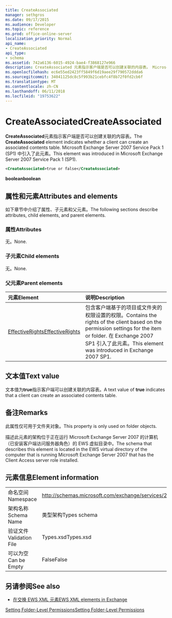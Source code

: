 ```yaml
---
title: CreateAssociated
manager: sethgros
ms.date: 09/17/2015
ms.audience: Developer
ms.topic: reference
ms.prod: office-online-server
localization_priority: Normal
api_name:
- CreateAssociated
api_type:
- schema
ms.assetid: 742a6136-6015-4924-bae4-f3868127e966
description: CreateAssociated 元素指示客户端是否可以创建关联的内容表。 Microsoft Exchange Server 2007 Service Pack 1 (SP1) 中引入了此元素。
ms.openlocfilehash: ec6e55ed2423ff5849f6d19aee29f790572ddda6
ms.sourcegitcommit: 34041125dc8c5f993b21cebfc4f8b72f0fd2cb6f
ms.translationtype: MT
ms.contentlocale: zh-CN
ms.lasthandoff: 06/11/2018
ms.locfileid: "19753622"
---
```

# <a name="createassociated"></a><span data-ttu-id="6928f-104">CreateAssociated</span><span class="sxs-lookup"><span data-stu-id="6928f-104">CreateAssociated</span></span>

<span data-ttu-id="6928f-105">**CreateAssociated**元素指示客户端是否可以创建关联的内容表。</span><span class="sxs-lookup"><span data-stu-id="6928f-105">The **CreateAssociated** element indicates whether a client can create an associated contents table.</span></span> <span data-ttu-id="6928f-106">Microsoft Exchange Server 2007 Service Pack 1 (SP1) 中引入了此元素。</span><span class="sxs-lookup"><span data-stu-id="6928f-106">This element was introduced in Microsoft Exchange Server 2007 Service Pack 1 (SP1).</span></span> 
  
```xml
<CreateAssociated>true or false</CreateAssociated>
```

 <span data-ttu-id="6928f-107">**boolean**</span><span class="sxs-lookup"><span data-stu-id="6928f-107">**boolean**</span></span>
## <a name="attributes-and-elements"></a><span data-ttu-id="6928f-108">属性和元素</span><span class="sxs-lookup"><span data-stu-id="6928f-108">Attributes and elements</span></span>

<span data-ttu-id="6928f-109">如下章节中介绍了属性、子元素和父元素。</span><span class="sxs-lookup"><span data-stu-id="6928f-109">The following sections describe attributes, child elements, and parent elements.</span></span>
  
### <a name="attributes"></a><span data-ttu-id="6928f-110">属性</span><span class="sxs-lookup"><span data-stu-id="6928f-110">Attributes</span></span>

<span data-ttu-id="6928f-111">无。</span><span class="sxs-lookup"><span data-stu-id="6928f-111">None.</span></span>
  
### <a name="child-elements"></a><span data-ttu-id="6928f-112">子元素</span><span class="sxs-lookup"><span data-stu-id="6928f-112">Child elements</span></span>

<span data-ttu-id="6928f-113">无。</span><span class="sxs-lookup"><span data-stu-id="6928f-113">None.</span></span>
  
### <a name="parent-elements"></a><span data-ttu-id="6928f-114">父元素</span><span class="sxs-lookup"><span data-stu-id="6928f-114">Parent elements</span></span>

|<span data-ttu-id="6928f-115">**元素**</span><span class="sxs-lookup"><span data-stu-id="6928f-115">**Element**</span></span>|<span data-ttu-id="6928f-116">**说明**</span><span class="sxs-lookup"><span data-stu-id="6928f-116">**Description**</span></span>|
|:-----|:-----|
|[<span data-ttu-id="6928f-117">EffectiveRights</span><span class="sxs-lookup"><span data-stu-id="6928f-117">EffectiveRights</span></span>](effectiverights.md) <br/> |<span data-ttu-id="6928f-118">包含客户端基于的项目或文件夹的权限设置的权限。</span><span class="sxs-lookup"><span data-stu-id="6928f-118">Contains the rights of the client based on the permission settings for the item or folder.</span></span> <span data-ttu-id="6928f-119">在 Exchange 2007 SP1 引入了此元素。</span><span class="sxs-lookup"><span data-stu-id="6928f-119">This element was introduced in Exchange 2007 SP1.</span></span>  <br/> |
   
## <a name="text-value"></a><span data-ttu-id="6928f-120">文本值</span><span class="sxs-lookup"><span data-stu-id="6928f-120">Text value</span></span>

<span data-ttu-id="6928f-121">文本值为**true**指示客户端可以创建关联的内容表。</span><span class="sxs-lookup"><span data-stu-id="6928f-121">A text value of **true** indicates that a client can create an associated contents table.</span></span> 
  
## <a name="remarks"></a><span data-ttu-id="6928f-122">备注</span><span class="sxs-lookup"><span data-stu-id="6928f-122">Remarks</span></span>

<span data-ttu-id="6928f-123">此属性仅可用于文件夹对象。</span><span class="sxs-lookup"><span data-stu-id="6928f-123">This property is only used on folder objects.</span></span>
  
<span data-ttu-id="6928f-124">描述此元素的架构位于正在运行 Microsoft Exchange Server 2007 的计算机（已安装客户端访问服务器角色）的 EWS 虚拟目录中。</span><span class="sxs-lookup"><span data-stu-id="6928f-124">The schema that describes this element is located in the EWS virtual directory of the computer that is running Microsoft Exchange Server 2007 that has the Client Access server role installed.</span></span>
  
## <a name="element-information"></a><span data-ttu-id="6928f-125">元素信息</span><span class="sxs-lookup"><span data-stu-id="6928f-125">Element information</span></span>

|||
|:-----|:-----|
|<span data-ttu-id="6928f-126">命名空间</span><span class="sxs-lookup"><span data-stu-id="6928f-126">Namespace</span></span>  <br/> |http://schemas.microsoft.com/exchange/services/2006/types  <br/> |
|<span data-ttu-id="6928f-127">架构名称</span><span class="sxs-lookup"><span data-stu-id="6928f-127">Schema Name</span></span>  <br/> |<span data-ttu-id="6928f-128">类型架构</span><span class="sxs-lookup"><span data-stu-id="6928f-128">Types schema</span></span>  <br/> |
|<span data-ttu-id="6928f-129">验证文件</span><span class="sxs-lookup"><span data-stu-id="6928f-129">Validation File</span></span>  <br/> |<span data-ttu-id="6928f-130">Types.xsd</span><span class="sxs-lookup"><span data-stu-id="6928f-130">Types.xsd</span></span>  <br/> |
|<span data-ttu-id="6928f-131">可以为空</span><span class="sxs-lookup"><span data-stu-id="6928f-131">Can be Empty</span></span>  <br/> |<span data-ttu-id="6928f-132">False</span><span class="sxs-lookup"><span data-stu-id="6928f-132">False</span></span>  <br/> |
   
## <a name="see-also"></a><span data-ttu-id="6928f-133">另请参阅</span><span class="sxs-lookup"><span data-stu-id="6928f-133">See also</span></span>



- [<span data-ttu-id="6928f-134">在交换 EWS XML 元素</span><span class="sxs-lookup"><span data-stu-id="6928f-134">EWS XML elements in Exchange</span></span>](ews-xml-elements-in-exchange.md)


[<span data-ttu-id="6928f-135">Setting Folder-Level Permissions</span><span class="sxs-lookup"><span data-stu-id="6928f-135">Setting Folder-Level Permissions</span></span>](http://msdn.microsoft.com/library/c7530e86-5112-401c-b10a-9c054ae59f07%28Office.15%29.aspx)

